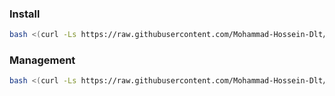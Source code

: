 
### Install
```Bash
bash <(curl -Ls https://raw.githubusercontent.com/Mohammad-Hossein-Dlt/nginx_config/master/install.sh)
```

### Management
```Bash
bash <(curl -Ls https://raw.githubusercontent.com/Mohammad-Hossein-Dlt/nginx_config/master/management.sh)
```

